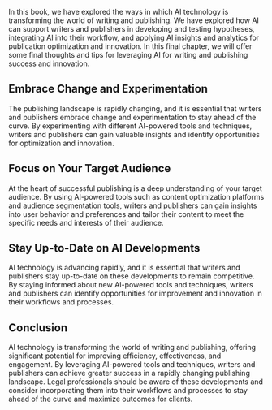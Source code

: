 
In this book, we have explored the ways in which AI technology is transforming the world of writing and publishing. We have explored how AI can support writers and publishers in developing and testing hypotheses, integrating AI into their workflow, and applying AI insights and analytics for publication optimization and innovation. In this final chapter, we will offer some final thoughts and tips for leveraging AI for writing and publishing success and innovation.

Embrace Change and Experimentation
----------------------------------

The publishing landscape is rapidly changing, and it is essential that writers and publishers embrace change and experimentation to stay ahead of the curve. By experimenting with different AI-powered tools and techniques, writers and publishers can gain valuable insights and identify opportunities for optimization and innovation.

Focus on Your Target Audience
-----------------------------

At the heart of successful publishing is a deep understanding of your target audience. By using AI-powered tools such as content optimization platforms and audience segmentation tools, writers and publishers can gain insights into user behavior and preferences and tailor their content to meet the specific needs and interests of their audience.

Stay Up-to-Date on AI Developments
----------------------------------

AI technology is advancing rapidly, and it is essential that writers and publishers stay up-to-date on these developments to remain competitive. By staying informed about new AI-powered tools and techniques, writers and publishers can identify opportunities for improvement and innovation in their workflows and processes.

Conclusion
----------

AI technology is transforming the world of writing and publishing, offering significant potential for improving efficiency, effectiveness, and engagement. By leveraging AI-powered tools and techniques, writers and publishers can achieve greater success in a rapidly changing publishing landscape. Legal professionals should be aware of these developments and consider incorporating them into their workflows and processes to stay ahead of the curve and maximize outcomes for clients.
